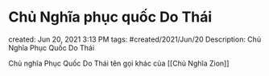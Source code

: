 ---
---

# Chủ Nghĩa phục quốc Do Thái

created: Jun 20, 2021 3:13 PM
tags: #created/2021/Jun/20
Description: Chủ Nghĩa Phục Quốc Do Thái

Chủ nghĩa Phục Quốc Do Thái tên gọi khác của [[Chủ Nghĩa Zion]]
